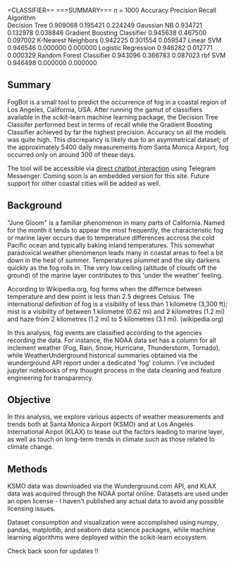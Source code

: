 =CLASSIFIER==
===SUMMARY===
n = 1000
                              Accuracy  Precision    Recall
Algorithm                                                  
Decision Tree                 0.909068   0.195421  0.224249
Gaussian NB                   0.934721   0.132978  0.038846
Gradient Boosting Classifier  0.945638   0.467500  0.097002
K-Nearest Neighbors           0.942225   0.301554  0.059547
Linear SVM                    0.946546   0.000000  0.000000
Logistic Regression           0.946282   0.012771  0.000329
Random Forest Classifier      0.943096   0.366783  0.087023
rbf SVM                       0.946498   0.000000  0.000000


## Summary
FogBot is a small tool to predict the occurrence of fog in a coastal region of Los Angeles, California, USA. After running the gamut of classifiers available in the scikit-learn machine learning package, the Decision Tree Classifer performed best in terms of recall while the Gradient Boosting Classifier achieved by far the highest precision. Accuracy on all the models was quite high. This discrepancy is likely due to an asymmetrical dataset; of the approximately 5400 daily measurements from Santa Monica Airport, fog occurred only on around 300 of these days.

The tool will be accessible via [direct chatbot interaction](https://telegram.me/fog_check_bot) using Telegram Messenger. Coming soon is an embedded version for this site. Future support for other coastal cities will be added as well. 

## Background
"June Gloom" is a familiar phenomenon in many parts of California. Named for the month it tends to appear the most frequently, the characteristic fog or marine layer occurs due to temperature differences accross the cold Pacific ocean and typically baking inland temperatures. This somewhat paradoxical weather phenomenon leads many in coastal areas to feel a bit down in the heat of summer. Temperatures plummet and the sky darkens quickly as the fog rolls in. The very low ceiling (altitude of clouds off the ground) of the marine layer contributes to this 'under the weather' feeling.

According to Wikipedia.org, fog forms when the differnce between temperature and dew point is less than 2.5 degrees Celsius. The international definition of fog is a visibility of less than 1 kilometre (3,300 ft); mist is a visibility of between 1 kilometre (0.62 mi) and 2 kilometres (1.2 mi) and haze from 2 kilometres (1.2 mi) to 5 kilometres (3.1 mi). (wikipedia.org)

In this analysis, fog events are classified according to the agencies recording the data. For instance, the NOAA data set has a column for all inclement weather (Fog, Rain, Snow, Hurricane, Thunderstorm, Tornado), while WeatherUnderground historical summaries obtained via the wunderground API report under a dedicated 'fog' column. I've included jupyter notebooks of my thought process in the data cleaning and feature engineering for transparency.

## Objective
In this analysis, we explore various aspects of weather measurements and trends both at Santa Monica Airport (KSMO) and at Los Angeles International Airpot (KLAX) to tease out the factors leading to marine layer, as well as touch on long-term trends in climate such as those related to climate change.

## Methods
KSMO data was downloaded via the Wunderground.com API, and KLAX data was acquired through the NOAA portal online. Datasets are used under an open license - I haven't published any actual data to avoid any possible licensing issues.

Dataset consumption and visualization were accomplished using numpy, pandas, matplotlib, and seaborn data science packages, while machine learning algorithms were deployed within the scikit-learn ecosystem.

Check back soon for updates !!

